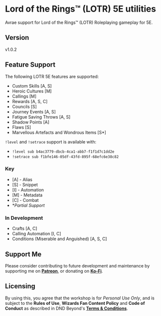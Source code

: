 # Lord of the Rings™ (LOTR) 5E utilities

Avrae support for Lord of the Rings™ (LOTR) Roleplaying gameplay for 5E.

## Version

v1.0.2

## Feature Support

The following LOTR 5E features are supported:

- Custom Skills [A, S]
- Heroic Cultures [M]
- Callings [M]
- Rewards [A, S, C]
- Councils [S]
- Journey Events [A, S]
- Fatigue Saving Throws [A, S]
- Shadow Points [A]
- Flaws [S]
- Marvellous Artefacts and Wondrous Items [S*]

`!level` and `!setrace` support is available with:

- `!level sub b4ac3779-dbcb-4ca1-abb7-f1f1d7c1dd2e`
- `!setrace sub f1bfe146-05df-43fd-895f-68efc6e38c82`

### Key

- [A] - Alias
- [S] - Snippet
- [I] - Automation
- [M] - Metadata
- [C] - Combat
- *_Partial Support_

### In Development

- Crafts [A, C]
- Calling Automation [I, C]
- Conditions (Miserable and Anguished) [A, S, C]

## Support Me

Please consider contributing to future development and maintenance by supporting me on [**Patreon**](https://www.patreon.com/fatestapestry), or donating on [**Ko-Fi**](https://ko-fi.com/noralf).

## Licensing

By using this, you agree that the workshop is for _Personal Use Only_, and is subject to the **Rules of Use**, **Wizards Fan Content Policy** and **Code of Conduct** as described in DND Beyond's [**Terms & Conditions**](https://www.dndbeyond.com/terms-conditions).
